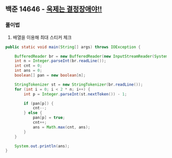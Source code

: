 ## 백준 14646 - [욱제는 결정장애야!!](https://www.acmicpc.net/problem/14646)


### 풀이법

1. 배열을 이용해 최대 스티커 체크

```JAVA
public static void main(String[] args) throws IOException {

    BufferedReader br = new BufferedReader(new InputStreamReader(System.in));
    int n = Integer.parseInt(br.readLine());
    int cnt = 0;
    int ans = 0;
    boolean[] pan = new boolean[n];

    StringTokenizer st = new StringTokenizer(br.readLine());
    for (int i = 0; i < 2 * n; i++) {
        int p = Integer.parseInt(st.nextToken()) - 1;

        if (pan[p]) {
            cnt--;
        } else {
            pan[p] = true;
            cnt++;
            ans = Math.max(cnt, ans);
        }
    }

    System.out.println(ans);
}
```